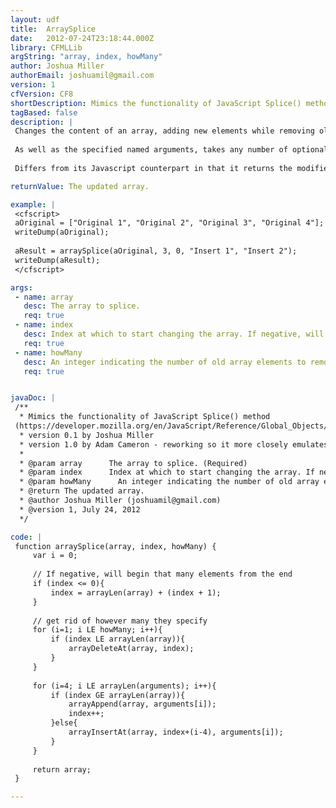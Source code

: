 ```yaml
---
layout: udf
title:  ArraySplice
date:   2012-07-24T23:18:44.000Z
library: CFMLLib
argString: "array, index, howMany"
author: Joshua Miller
authorEmail: joshuamil@gmail.com
version: 1
cfVersion: CF8
shortDescription: Mimics the functionality of JavaScript Splice() method (https&#58;//developer.mozilla.org/en/JavaScript/Reference/Global_Objects/Array/splice)
tagBased: false
description: |
 Changes the content of an array, adding new elements while removing old elements.
 
 As well as the specified named arguments, takes any number of optional arguments which are spliced into the array at `index`.  If passing these optional arguments, all arguments must be specified positionally, not as name/value pairs.
 
 Differs from its Javascript counterpart in that it returns the modified array, rather than updating the array argument and returning an array of the removed elements.  This is due to limitations in ColdFusion's array support.

returnValue: The updated array.

example: |
 <cfscript>
 aOriginal = ["Original 1", "Original 2", "Original 3", "Original 4"];
 writeDump(aOriginal);
 
 aResult = arraySplice(aOriginal, 3, 0, "Insert 1", "Insert 2");
 writeDump(aResult);
 </cfscript>

args:
 - name: array
   desc: The array to splice.
   req: true
 - name: index
   desc: Index at which to start changing the array. If negative, will begin that many elements from the end.
   req: true
 - name: howMany
   desc: An integer indicating the number of old array elements to remove. If howMany is 0, no elements are removed. In this case, you should specify at least one new element. If no howMany parameter is specified (second syntax above, which is a SpiderMonkey extension), all elements after index are removed.
   req: true


javaDoc: |
 /**
  * Mimics the functionality of JavaScript Splice() method
 (https://developer.mozilla.org/en/JavaScript/Reference/Global_Objects/Array/splice)
  * version 0.1 by Joshua Miller
  * version 1.0 by Adam Cameron - reworking so it more closely emulates its Javascript namesake
  * 
  * @param array      The array to splice. (Required)
  * @param index      Index at which to start changing the array. If negative, will begin that many elements from the end. (Required)
  * @param howMany      An integer indicating the number of old array elements to remove. If howMany is 0, no elements are removed. In this case, you should specify at least one new element. If no howMany parameter is specified (second syntax above, which is a SpiderMonkey extension), all elements after index are removed. (Required)
  * @return The updated array. 
  * @author Joshua Miller (joshuamil@gmail.com) 
  * @version 1, July 24, 2012 
  */

code: |
 function arraySplice(array, index, howMany) {
     var i = 0;
     
     // If negative, will begin that many elements from the end    
     if (index <= 0){
         index = arrayLen(array) + (index + 1);
     }
 
     // get rid of however many they specify
     for (i=1; i LE howMany; i++){
         if (index LE arrayLen(array)){
             arrayDeleteAt(array, index);
         }
     }
 
     for (i=4; i LE arrayLen(arguments); i++){
         if (index GE arrayLen(array)){
             arrayAppend(array, arguments[i]);
             index++;
         }else{
             arrayInsertAt(array, index+(i-4), arguments[i]);
         }
     }
 
     return array;
 }

---
```


